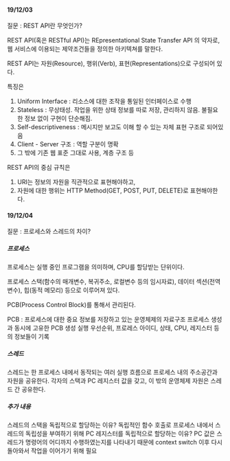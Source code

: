 #### 19/12/03  
질문 : REST API란 무엇인가?

REST API(혹은 RESTful API)는
REpresentational State Transfer API 의 약자로, 웹 서비스에 이용되는 제약조건들을 정의한 아키텍쳐를 말한다.

REST API는 자원(Resource), 행위(Verb), 표현(Representations)으로 구성되어 있다.

특징은 
1. Uniform Interface : 리소스에 대한 조작을 통일된 인터페이스로 수행
2. Stateless : 무상태성. 작업을 위한 상태 정보를 따로 저장, 관리하지 않음. 불필요한 정보 없이 구현이 단순해짐.
3. Self-descriptiveness : 메시지만 보고도 이해 할 수 있는 자체 표현 구조로 되어있음
4. Client - Server 구조 : 역할 구분이 명확
5. 그 밖에 기존 웹 표준 그대로 사용, 계층 구조 등

REST API의 중심 규칙은
1. URI는 정보의 자원을 직관적으로 표현해야하고, 
2. 자원에 대한 행위는 HTTP Method(GET, POST, PUT, DELETE)로 표현해야한다.

#### 19/12/04
질문 : 프로세스와 스레드의 차이?

##### 프로세스
프로세스는 실행 중인 프로그램을 의미하며, CPU를 할당받는 단위이다.

프로세스 스택(함수의 매개변수, 복귀주소, 로컬변수 등의 임시자료), 데이터 섹션(전역변수), 힙(동적 메모리) 등으로 이루어져 있다.

PCB(Process Control Block)를 통해서 관리된다.

PCB : 프로세스에 대한 중요 정보를 저장하고 있는 운영체제의 자료구조
프로세스 생성과 동시에 고유한 PCB 생성 
실행 우선순위, 프로레스 아이디, 상태, CPU, 레지스터 등의 정보들이 기록

##### 스레드
스레드는 한 프로세스 내에서 동작되는 여러 실행 흐름으로 프로세스 내의 주소공간과 자원을 공유한다.
각자의 스택과 PC 레지스터 값을 갖고, 이 밖의 운영체제 자원은 스레드 간 공유한다.

##### 추가 내용
스레드의 스택을 독립적으로 할당하는 이유?  독립적인 함수 호출로 프로세스 내에서 스레드의 독립성을 부여하기 위해
PC 레지스터를 독립적으로 할당하는 이유? PC 값은 스레드가 명령어의 어디까지 수행하였는지를 나타내기 때문에 context switch 이후 다시 돌아와서 작업을 이어가기 위해 필요
